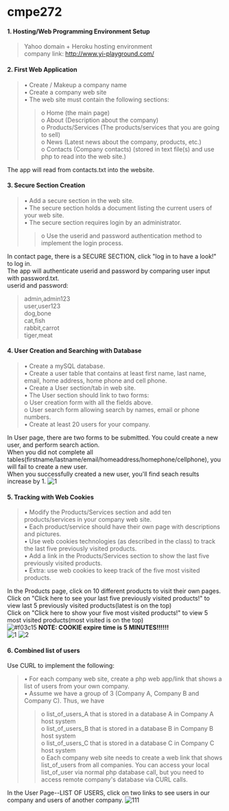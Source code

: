 # cmpe272
#### 1. Hosting/Web Programming Environment Setup
> Yahoo domain + Heroku hosting environment  
> company link: http://www.yi-playground.com/

#### 2. First Web Application
> •	Create / Makeup a company name  
•	Create a company web site  
•	The web site must contain the following sections:  
>> o	Home (the main page)  
o	About (Description about the company)  
o	Products/Services (The products/services that you are going to sell)  
o	News (Latest news about the company, products, etc.)  
o	Contacts (Company contacts)  (stored in text file(s) and use php to read into the web site.)  

The app will read from contacts.txt into the website.

#### 3. Secure Section Creation
> •	Add a secure section in the web site.  
•	The secure section holds a document listing the current users of your web site.  
•	The secure section requires login by an administrator.  
>> o	Use the userid and password authentication method to implement the login process.  

In contact page, there is a SECURE SECTION, click "log in to have a look!" to log in.  
The app will authenticate userid and password by comparing user input with password.txt.  
userid and password:  
> admin,admin123  
user,user123  
dog,bone  
cat,fish  
rabbit,carrot  
tiger,meat

#### 4. User Creation and Searching with Database
> •	Create a mySQL database.  
•	Create a user table that contains at least first name, last name, email, home address, home phone and cell phone.  
•	Create a User section/tab in web site.  
•	The User section should link to two forms:  
     o	User creation form with all the fields above.  
     o	User search form allowing search by names, email or phone numbers.  
•	Create at least 20 users for your company.  

In User page, there are two forms to be submitted. You could create a new user, and perform search action.  
When you did not complete all tables(firstname/lastname/email/homeaddress/homephone/cellphone), you will fail to create a new user.  
When you successfully created a new user, you'll find seach results increase by 1.
![1](https://user-images.githubusercontent.com/33148410/96972625-93788d80-14cb-11eb-905f-a804864beeb6.jpg)

#### 5. Tracking with Web Cookies
> •	Modify the Products/Services section and add ten products/services in your company web site.  
•	Each product/service should have their own page with descriptions and pictures.  
•	Use web cookies technologies (as described in the class) to track the last five previously visited products.  
•	Add a link in the Products/Services section to show the last five previously visited products.  
•	Extra: use web cookies to keep track of the five most visited products.  

In the Products page, click on 10 different products to visit their own pages.  
Click on "Click here to see your last five previously visited products!" to view last 5 previously visited products(latest is on the top)  
Click on "Click here to show your five most visited products!" to view 5 most visited products(most visited is on the top)  
![#f03c15](https://placehold.it/15/f03c15/000000?text=+) 
<strong>NOTE: COOKIE expire time is 5 MINUTES!!!!!! </strong>  
![1](https://user-images.githubusercontent.com/33148410/97739898-b42d7e00-1a9d-11eb-8ef3-b3f18dcb2f69.jpg)
![2](https://user-images.githubusercontent.com/33148410/97739907-b5f74180-1a9d-11eb-9f42-8e01b63617b4.jpg)

#### 6. Combined list of users  
Use CURL to implement the following:  
> •	For each company web site, create a php web app/link that shows a list of users from your own company.  
•	Assume we have a group of 3 (Company A, Company B and Company C). Thus, we have  
>>o	list_of_users_A that is stored in a database A in Company A host system  
o	list_of_users_B that is stored in a database B in Company B host system  
o	list_of_users_C that is stored in a database C in Company C host system  
o	Each company web site needs to create a web link that shows list_of_users from all companies. You can access your local list_of_user via normal php database call, but you need to access remote company's database via CURL calls.  

In the User Page--LIST OF USERS, click on two links to see users in our company and users of another company.
![111](https://user-images.githubusercontent.com/33148410/98416860-c0cd4b80-2034-11eb-9abf-c4ef770e2aea.png)  
